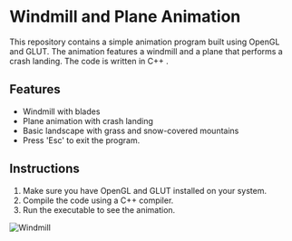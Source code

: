 # Windmill and Plane Animation
This repository contains a simple animation program built using OpenGL and GLUT. The animation features a windmill and a plane that performs a crash landing. The code is written in C++ .
## Features
- Windmill with blades
- Plane animation with crash landing
- Basic landscape with grass and snow-covered mountains
- Press 'Esc' to exit the program.
## Instructions
1. Make sure you have OpenGL and GLUT installed on your system.
2. Compile the code using a C++ compiler.
3. Run the executable to see the animation.

![Windmill](https://github.com/HashirSaudKhan/Computer_Graphics/assets/93030144/865d9aed-3821-420b-ad62-f3735113c389)


